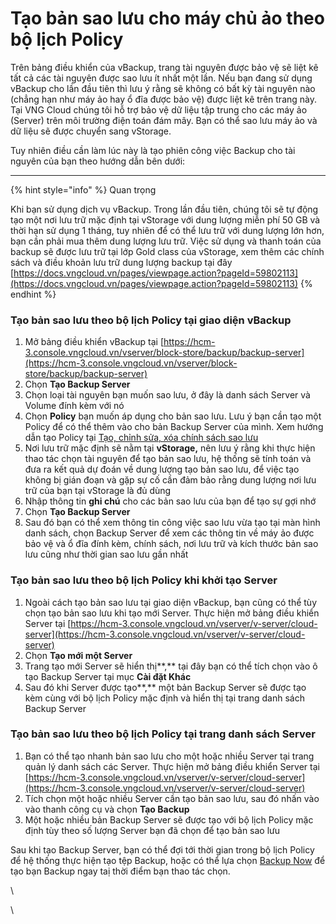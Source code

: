 # Tạo bản sao lưu cho máy chủ ảo theo bộ lịch Policy

Trên bảng điều khiển của vBackup, trang tài nguyên được bảo vệ sẽ liệt kê tất cả các tài nguyên được sao lưu ít nhất một lần. Nếu bạn đang sử dụng vBackup cho lần đầu tiên thì lưu ý rằng sẽ không có bất kỳ tài nguyên nào (chẳng hạn như máy ảo hay ổ đĩa được bảo vệ) được liệt kê trên trang này. Tại VNG Cloud chúng tôi hỗ trợ bảo vệ dữ liệu tập trung cho các máy ảo (Server) trên môi trường điện toán đám mây. Bạn có thể sao lưu máy ảo và dữ liệu sẽ được chuyển sang vStorage.

Tuy nhiên điều cần làm lúc này là tạo phiên công việc Backup cho tài nguyên của bạn theo hướng dẫn bên dưới:

***



{% hint style="info" %}
Quan trọng

Khi bạn sử dụng dịch vụ vBackup. Trong lần đầu tiên, chúng tôi sẽ tự động tạo một nơi lưu trữ mặc định tại vStorage với dung lượng miễn phí 50 GB và thời hạn sử dụng 1 tháng, tuy nhiên để có thể lưu trữ với dung lượng lớn hơn, bạn cần phải mua thêm dung lượng lưu trữ. Việc sử dụng và thanh toán của backup sẽ được lưu trữ tại lớp Gold class của vStorage, xem thêm các chính sách và điều khoản lưu trữ dung lượng backup tại đây [https://docs.vngcloud.vn/pages/viewpage.action?pageId=59802113](https://docs.vngcloud.vn/pages/viewpage.action?pageId=59802113)
{% endhint %}



### **Tạo bản sao lưu theo bộ lịch Policy tại giao diện vBackup** <a href="#taobansaoluuchomaychuaotheobolichpolicy-taobansaoluutheobolichpolicytaigiaodienvbackup" id="taobansaoluuchomaychuaotheobolichpolicy-taobansaoluutheobolichpolicytaigiaodienvbackup"></a>

1. Mở bảng điều khiển vBackup tại [https://hcm-3.console.vngcloud.vn/vserver/block-store/backup/backup-server](https://hcm-3.console.vngcloud.vn/vserver/block-store/backup/backup-server)
2. Chọn **Tạo Backup Server**
3. Chọn loại tài nguyên bạn muốn sao lưu, ở đây là danh sách Server và Volume đính kèm với nó
4. Chọn **Policy** bạn muốn áp dụng cho bản sao lưu. Lưu ý bạn cần tạo một Policy để có thể thêm vào cho bản Backup Server của mình. Xem hướng dẫn tạo Policy tại [Tạo, chỉnh sửa, xóa chính sách sao lưu](chinh-sach-sao-luu/tao-chinh-sua-xoa-chinh-sach-sao-luu.md)
5. Nơi lưu trữ mặc định sẽ nằm tại **vStorage,** nên lưu ý rằng khi thực hiện thao tác chọn tài nguyên để tạo bản sao lưu, hệ thống sẽ tính toán và đưa ra kết quả dự đoán về dung lượng tạo bản sao lưu, để việc tạo không bị gián đoạn và gặp sự cố cần đảm bảo rằng dung lượng nơi lưu trữ của bạn tại vStorage là đủ dùng
6. Nhập thông tin **ghi chú** cho các bản sao lưu của bạn để tạo sự gợi nhớ&#x20;
7. Chọn **Tạo Backup Server**
8. Sau đó bạn có thể xem thông tin công việc sao lưu vừa tạo tại màn hình danh sách, chọn Backup Server để xem các thông tin về máy ảo được bảo vệ và ổ đĩa đính kèm, chính sách, nơi lưu trữ và kích thước bản sao lưu cũng như thời gian sao lưu gần nhất

### **Tạo bản sao lưu theo bộ lịch Policy khi khởi tạo Server** <a href="#taobansaoluuchomaychuaotheobolichpolicy-taobansaoluutheobolichpolicykhikhoitaoserver" id="taobansaoluuchomaychuaotheobolichpolicy-taobansaoluutheobolichpolicykhikhoitaoserver"></a>

1. Ngoài cách tạo bản sao lưu tại giao diện vBackup, bạn cũng có thể tùy chọn tạo bản sao lưu khi tạo mới Server. Thực hiện mở bảng điều khiển Server tại [https://hcm-3.console.vngcloud.vn/vserver/v-server/cloud-server](https://hcm-3.console.vngcloud.vn/vserver/v-server/cloud-server)
2. Chọn **Tạo mới một Server**
3. Trang tạo mới Server sẽ hiển thị**,** tại đây bạn có thể tích chọn vào ô tạo Backup Server tại mục **Cài đặt Khác**
4. Sau đó khi Server được tạo**,** một bản Backup Server sẽ được tạo kèm cùng với bộ lịch Policy mặc định và hiển thị tại trang danh sách Backup Server

### **Tạo bản sao lưu theo bộ lịch Policy tại trang danh sách Server** <a href="#taobansaoluuchomaychuaotheobolichpolicy-taobansaoluutheobolichpolicytaitrangdanhsachserver" id="taobansaoluuchomaychuaotheobolichpolicy-taobansaoluutheobolichpolicytaitrangdanhsachserver"></a>

1. Bạn có thể tạo nhanh bản sao lưu cho một hoặc nhiều Server tại trang quản lý danh sách các Server. Thực hiện mở bảng điều khiển Server tại [https://hcm-3.console.vngcloud.vn/vserver/v-server/cloud-server](https://hcm-3.console.vngcloud.vn/vserver/v-server/cloud-server)
2. Tích chọn một hoặc nhiều Server cần tạo bản sao lưu, sau đó nhấn vào vào thanh công cụ và chọn **Tạo Backup**
3. Một hoặc nhiều bản Backup Server sẽ được tạo với bộ lịch Policy mặc định tùy theo số lượng Server bạn đã chọn để tạo bản sao lưu

Sau khi tạo Backup Server, bạn có thể đợi tới thời gian trong bộ lịch Policy để hệ thống thực hiện tạo tệp Backup, hoặc có thể lựa chọn [Backup Now](tao-ban-sao-luu-ngay-lap-tuc-backup-now.md) để tạo bạn Backup ngay taị thời điểm bạn thao tác chọn.

\


\
